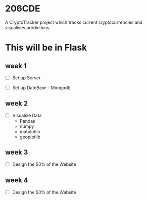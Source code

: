 # 206CDE
A CryptoTracker project which tracks current cryptocurrencies and visualises predictions.




<h1>This will be in Flask </h1>

<h2>week 1</h2>

- [ ]  Set up Server
- [ ]  Set up DateBase - Mongodb


<h2>week 2</h2>

- [ ]  Visualize Data
    <ul>
        <li>Pandas</li>
        <li>numpy</li>
        <li>matplotlib</li>
        <li>geoplotlib</li>
    </ul>

<h2>week 3</h2>


- [ ]  Design the 50% of the Website


<h2>week 4</h2>

- [ ]  Design the 50% of the Website
